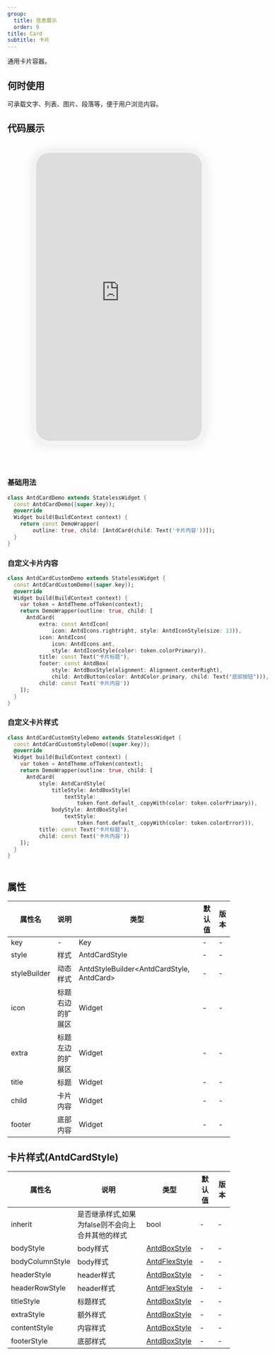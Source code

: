 ```yaml
---
group:
  title: 信息展示
  order: 9
title: Card
subtitle: 卡片
---
```

通用卡片容器。
## 何时使用
可承载文字、列表、图片、段落等，便于用户浏览内容。

## 代码展示

<div class='preview-container'>
<div class='phone-preview'>
<iframe src='https://opensourcenocode.github.io/antd-flutter?target=AntdCard'></iframe>
</div>
<div style='flex: 1;'>

### 基础用法


```dart
class AntdCardDemo extends StatelessWidget {
  const AntdCardDemo({super.key});
  @override
  Widget build(BuildContext context) {
    return const DemoWrapper(
        outline: true, child: [AntdCard(child: Text('卡片内容'))]);
  }
}

```

### 自定义卡片内容


```dart
class AntdCardCustomDemo extends StatelessWidget {
  const AntdCardCustomDemo({super.key});
  @override
  Widget build(BuildContext context) {
    var token = AntdTheme.ofToken(context);
    return DemoWrapper(outline: true, child: [
      AntdCard(
          extra: const AntdIcon(
              icon: AntdIcons.rightright, style: AntdIconStyle(size: 13)),
          icon: AntdIcon(
              icon: AntdIcons.ant,
              style: AntdIconStyle(color: token.colorPrimary)),
          title: const Text("卡片标题"),
          footer: const AntdBox(
              style: AntdBoxStyle(alignment: Alignment.centerRight),
              child: AntdButton(color: AntdColor.primary, child: Text("底部按钮"))),
          child: const Text('卡片内容'))
    ]);
  }
}

```

### 自定义卡片样式


```dart
class AntdCardCustomStyleDemo extends StatelessWidget {
  const AntdCardCustomStyleDemo({super.key});
  @override
  Widget build(BuildContext context) {
    var token = AntdTheme.ofToken(context);
    return DemoWrapper(outline: true, child: [
      AntdCard(
          style: AntdCardStyle(
              titleStyle: AntdBoxStyle(
                  textStyle:
                      token.font.default_.copyWith(color: token.colorPrimary)),
              bodyStyle: AntdBoxStyle(
                  textStyle:
                      token.font.default_.copyWith(color: token.colorError))),
          title: const Text("卡片标题"),
          child: const Text('卡片内容'))
    ]);
  }
}

```

</div>
</div>

  <style>
.preview-container {
  display: flex;
  gap: 24px;
  margin: 32px 0;
  align-items: start;
}

.phone-preview {
  min-width: 375px;
  max-width: 375px;
  border: 10px solid #f3f3f3;
  border-radius: 40px;
  background: #fff;
  box-shadow: 0 4px 20px rgba(0, 0, 0, 0.08);
  overflow: hidden;
  height: 652px;
  width: 393px;
  position: sticky;
  top: 80px;
}

.phone-preview iframe {
  width: 100%;
  height: 100%;
  border: none;
}

.code-block {
  max-height: 100%;
  margin: 16px 0;
  overflow-y: scroll;
}

.dumi-default-source-code {
  margin: 0 !important;
}

.markdown .dumi-default-source-code >pre.prism-code {
  padding: 12px !important;
  font-size: 12px !important;
}

@media (max-width: 960px) {
  .preview-container {
    flex-direction: column;
  }
  
  .phone-preview {
    width: 100%;
    max-width: 375px;
    margin: 0 auto 24px;
    position: static;
  }
}

/* Dart 代码高亮主题 - 基于 VS Code 暗色主题优化 */
.prism-code {
  display: block;
  overflow-x: auto;
  padding: 1em;
  border-radius: 6px;
  font-family: 'Fira Code', 'Consolas', 'Monaco', monospace;
  font-size: 14px;
  line-height: 1.5;
  color: #d4d4d4;
  background: #1e1e1e;
}

/* 基础元素 */
.prism-code .hljs-keyword { color: #569cd6; font-weight: bold; }          /* 关键字 */
.prism-code .hljs-built_in { color: #4ec9b0; }                           /* 内置类型 */
.prism-code .hljs-type { color: #4ec9b0; }                               /* 类型声明 */
.prism-code .hljs-literal { color: #569cd6; }                            /* 字面量 */
.prism-code .hljs-number { color: #b5cea8; }                             /* 数字 */
.prism-code .hljs-string { color: #ce9178; }                             /* 字符串 */
.prism-code .hljs-comment { color: #6a9955; font-style: italic; }        /* 注释 */
.prism-code .hljs-meta { color: #9b9b9b; }                               /* 元信息 */

/* Dart 特有元素 */
.prism-code .hljs-constant { color: #4fc1ff; }                           /* const/final */
.prism-code .hljs-function { color: #dcdcaa; }                           /* 函数名 */
.prism-code .hljs-title.class_ { color: #4ec9b0; text-decoration: underline; } /* 类名 */
.prism-code .hljs-params { color: #9cdcfe; }                             /* 参数 */
.prism-code .hljs-variable { color: #9cdcfe; }                           /* 变量 */
.prism-code .hljs-annotation { color: #d4d4d4; background: #3a3a3a; }    /* 注解 */
.prism-code .hljs-punctuation { color: #d4d4d4; }                        /* 标点符号 */

/* 特殊增强 */
.prism-code .hljs-constructor { color: #c586c0; }                        /* 构造函数 */
.prism-code .hljs-named-parameter { color: #9cdcfe; font-style: italic; }/* 命名参数 */
.prism-code .hljs-generic { color: #4ec9b0; opacity: 0.8; }              /* 泛型符号 */
.prism-code .hljs-typedef { color: #4ec9b0; text-decoration: underline; }/* typedef */

/* 行号样式 (可选) */
.prism-code .hljs-ln-numbers {
  color: #858585;
  text-align: right;
  padding-right: 12px;
}
</style>

## 属性
| 属性名 | 说明 | 类型 | 默认值 | 版本 |
| --- | --- | --- | --- | --- |
| key | - | Key | - | - |
| style | 样式 | AntdCardStyle | - | - |
| styleBuilder | 动态样式 | AntdStyleBuilder&lt;AntdCardStyle, AntdCard&gt; | - | - |
| icon | 标题右边的扩展区 | Widget | - | - |
| extra | 标题左边的扩展区 | Widget | - | - |
| title | 标题 | Widget | - | - |
| child | 卡片内容 | Widget | - | - |
| footer | 底部内容 | Widget | - | - |


## 卡片样式(AntdCardStyle) <a id='AntdCardStyle'></a>

| 属性名 | 说明 | 类型 | 默认值 | 版本 |
| --- | --- | --- | --- | --- |
| inherit | 是否继承样式,如果为false则不会向上合并其他的样式 | bool | - | - |
| bodyStyle | body样式 | [AntdBoxStyle](../components/antd-box/#AntdBoxStyle) | - | - |
| bodyColumnStyle | body样式 | [AntdFlexStyle](../components/antd-flex/#AntdFlexStyle) | - | - |
| headerStyle | header样式 | [AntdBoxStyle](../components/antd-box/#AntdBoxStyle) | - | - |
| headerRowStyle | header样式 | [AntdFlexStyle](../components/antd-flex/#AntdFlexStyle) | - | - |
| titleStyle | 标题样式 | [AntdBoxStyle](../components/antd-box/#AntdBoxStyle) | - | - |
| extraStyle | 额外样式 | [AntdBoxStyle](../components/antd-box/#AntdBoxStyle) | - | - |
| contentStyle | 内容样式 | [AntdBoxStyle](../components/antd-box/#AntdBoxStyle) | - | - |
| footerStyle | 底部样式 | [AntdBoxStyle](../components/antd-box/#AntdBoxStyle) | - | - |


